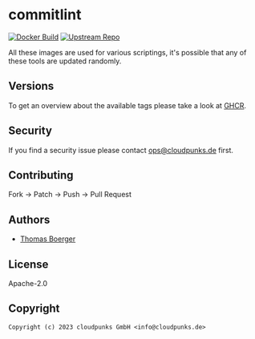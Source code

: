 # commitlint

[![Docker Build](https://github.com/cloudpunks/commitlint/workflows/docker/badge.svg)](https://github.com/cloudpunks/commitlint/actions?query=workflow%3Adocker) [![Upstream Repo](https://img.shields.io/badge/upstream-repo-yellow)](https://github.com/conventional-changelog/commitlint)

All these images are used for various scriptings, it's possible that any of
these tools are updated randomly.

## Versions

To get an overview about the available tags please take a look at [GHCR][ghcr].

## Security

If you find a security issue please contact ops@cloudpunks.de first.

## Contributing

Fork -> Patch -> Push -> Pull Request

## Authors

* [Thomas Boerger](https://github.com/tboerger)

## License

Apache-2.0

## Copyright

```console
Copyright (c) 2023 cloudpunks GmbH <info@cloudpunks.de>
```

[ghcr]: https://github.com/cloudpunks/commitlint/pkgs/container/commitlint
